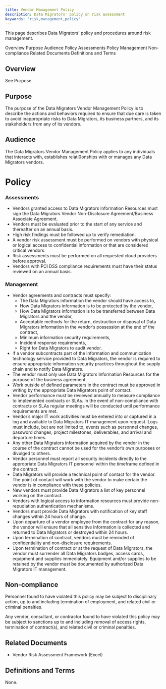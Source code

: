 ```yaml
---
title: Vendor Management Policy
description: Data Migrators' policy on risk assessment
keywords: 'risk,management,policy'
---
```


<PageDescription>

This page describes Data Migrators' policy and procedures around risk management.

</PageDescription>



<AnchorLinks>
  <AnchorLink>Overview</AnchorLink>
  <AnchorLink>Purpose</AnchorLink>
  <AnchorLink>Audience</AnchorLink>
  <AnchorLink>Policy Assessments </AnchorLink>
  <AnchorLink>Policy Management</AnchorLink>
  <AnchorLink>Non-compliance</AnchorLink>
  <AnchorLink>Related Documents</AnchorLink>
  <AnchorLink>Definitions and Terms</AnchorLink>
</AnchorLinks>

## Overview

See Purpose.

## Purpose

The purpose of the Data Migrators Vendor Management Policy is to describe the actions and behaviors required to ensure that due care is taken to avoid inappropriate risks to Data Migrators, its business partners, and its stakeholders from any of its vendors.

## Audience

The Data Migrators Vendor Management Policy applies to any individuals that interacts with, establishes relati0onships with or manages any Data Migrators vendors.

# Policy

### Assessments

- Vendors granted access to Data Migrators Information Resources must sign the Data Migrators Vendor Non-Disclosure Agreement/Business Associate Agreement.
- Vendors must be evaluated prior to the start of any service and thereafter on an annual basis.
- High risk findings must be followed up to verify remediation.
- A vendor risk assessment must be performed on vendors with physical or logical access to confidential information or that are considered critical vendors.
- Risk assessments must be performed on all requested cloud providers before approval.
- Vendors with PCI DSS compliance requirements must have their status reviewed on an annual basis.

### Management

- Vendor agreements and contracts must specify:
  - The Data Migrators information the vendor should have access to,
  - How Data Migrators information is to be protected by the vendor,
  - How Data Migrators information is to be transferred between Data Migrators and the vendor,
  - Acceptable methods for the return, destruction or disposal of Data Migrators information in the vendor’s possession at the end of the contract,
  - Minimum information security requirements,
  - Incident response requirements,
  - Right for Data Migrators to audit vendor.
- If a vendor subcontracts part of the information and communication technology service provided to Data Migrators, the vendor is required to ensure appropriate information security practices throughout the supply chain and to notify Data Migrators.
- The vendor must only use Data Migrators Information Resources for the purpose of the business agreement.
- Work outside of defined parameters in the contract must be approved in writing by the appropriate Data Migrators point of contact.
- Vendor performance must be reviewed annually to measure compliance to implemented contracts or SLAs. In the event of non-compliance with contracts or SLAs regular meetings will be conducted until performance requirements are met.
- Vendor’s major IT work activities must be entered into or captured in a log and available to Data Migrators IT management upon request. Logs must include, but are not limited to, events such as personnel changes, password changes, project milestones, deliverables, and arrival and departure times.
- Any other Data Migrators information acquired by the vendor in the course of the contract cannot be used for the vendor’s own purposes or divulged to others.
- Vendor personnel must report all security incidents directly to the appropriate Data Migrators IT personnel within the timeframe defined in the contract.
- Data Migrators will provide a technical point of contact for the vendor. The point of contact will work with the vendor to make certain the vendor is in compliance with these policies.
- New vendors must provide Data Migrators a list of key personnel working on the contract.
- Vendors with logical access to information resources must provide non-repudiation authentication mechanisms.
- Vendors must provide Data Migrators with notification of key staff changes within 24 hours of change.
- Upon departure of a vendor employee from the contract for any reason, the vendor will ensure that all sensitive information is collected and returned to Data Migrators or destroyed within 24 hours.
- Upon termination of contract, vendors must be reminded of confidentiality and non-disclosure requirements.
- Upon termination of contract or at the request of Data Migrators, the vendor must surrender all Data Migrators badges, access cards, equipment and supplies immediately. Equipment and/or supplies to be retained by the vendor must be documented by authorized Data Migrators IT management.

## Non-compliance

Personnel found to have violated this policy may be subject to disciplinary action, up to and including termination of employment, and related civil or criminal penalties.

Any vendor, consultant, or contractor found to have violated this policy may be subject to sanctions up to and including removal of access rights, termination of contract(s), and related civil or criminal penalties.

## Related Documents

- Vendor Risk Assessment Framework (Excel)

## Definitions and Terms

None.